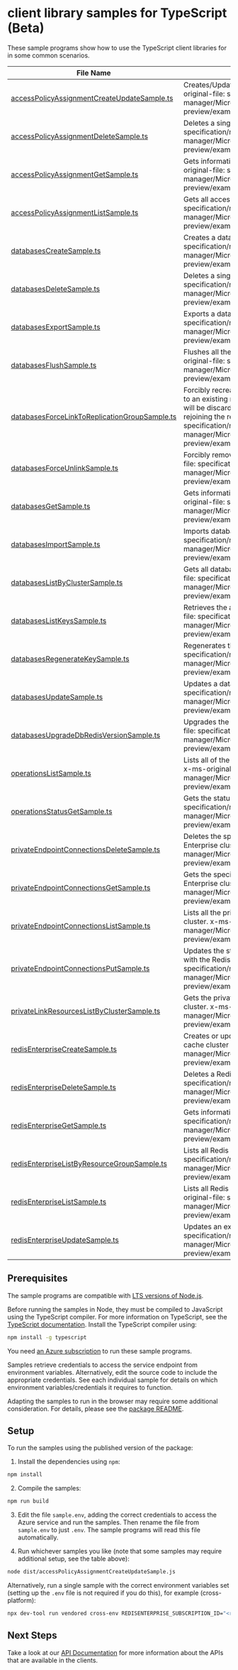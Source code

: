 # client library samples for TypeScript (Beta)

These sample programs show how to use the TypeScript client libraries for in some common scenarios.

| **File Name**                                                                               | **Description**                                                                                                                                                                                                                                                                                                                                                                                                                           |
| ------------------------------------------------------------------------------------------- | ----------------------------------------------------------------------------------------------------------------------------------------------------------------------------------------------------------------------------------------------------------------------------------------------------------------------------------------------------------------------------------------------------------------------------------------- |
| [accessPolicyAssignmentCreateUpdateSample.ts][accesspolicyassignmentcreateupdatesample]     | Creates/Updates a particular access policy assignment for a database x-ms-original-file: specification/redisenterprise/resource-manager/Microsoft.Cache/preview/2024-09-01-preview/examples/RedisEnterpriseAccessPolicyAssignmentCreateUpdate.json                                                                                                                                                                                        |
| [accessPolicyAssignmentDeleteSample.ts][accesspolicyassignmentdeletesample]                 | Deletes a single access policy assignment. x-ms-original-file: specification/redisenterprise/resource-manager/Microsoft.Cache/preview/2024-09-01-preview/examples/RedisEnterpriseAccessPolicyAssignmentDelete.json                                                                                                                                                                                                                        |
| [accessPolicyAssignmentGetSample.ts][accesspolicyassignmentgetsample]                       | Gets information about access policy assignment for database. x-ms-original-file: specification/redisenterprise/resource-manager/Microsoft.Cache/preview/2024-09-01-preview/examples/RedisEnterpriseAccessPolicyAssignmentGet.json                                                                                                                                                                                                        |
| [accessPolicyAssignmentListSample.ts][accesspolicyassignmentlistsample]                     | Gets all access policy assignments.. x-ms-original-file: specification/redisenterprise/resource-manager/Microsoft.Cache/preview/2024-09-01-preview/examples/RedisEnterpriseAccessPolicyAssignmentsList.json                                                                                                                                                                                                                               |
| [databasesCreateSample.ts][databasescreatesample]                                           | Creates a database x-ms-original-file: specification/redisenterprise/resource-manager/Microsoft.Cache/preview/2024-09-01-preview/examples/RedisEnterpriseDatabasesCreate.json                                                                                                                                                                                                                                                             |
| [databasesDeleteSample.ts][databasesdeletesample]                                           | Deletes a single database x-ms-original-file: specification/redisenterprise/resource-manager/Microsoft.Cache/preview/2024-09-01-preview/examples/RedisEnterpriseDatabasesDelete.json                                                                                                                                                                                                                                                      |
| [databasesExportSample.ts][databasesexportsample]                                           | Exports a database file from target database. x-ms-original-file: specification/redisenterprise/resource-manager/Microsoft.Cache/preview/2024-09-01-preview/examples/RedisEnterpriseDatabasesExport.json                                                                                                                                                                                                                                  |
| [databasesFlushSample.ts][databasesflushsample]                                             | Flushes all the keys in this database and also from its linked databases. x-ms-original-file: specification/redisenterprise/resource-manager/Microsoft.Cache/preview/2024-09-01-preview/examples/RedisEnterpriseDatabasesFlush.json                                                                                                                                                                                                       |
| [databasesForceLinkToReplicationGroupSample.ts][databasesforcelinktoreplicationgroupsample] | Forcibly recreates an existing database on the specified cluster, and rejoins it to an existing replication group. **IMPORTANT NOTE:** All data in this database will be discarded, and the database will temporarily be unavailable while rejoining the replication group. x-ms-original-file: specification/redisenterprise/resource-manager/Microsoft.Cache/preview/2024-09-01-preview/examples/RedisEnterpriseDatabasesForceLink.json |
| [databasesForceUnlinkSample.ts][databasesforceunlinksample]                                 | Forcibly removes the link to the specified database resource. x-ms-original-file: specification/redisenterprise/resource-manager/Microsoft.Cache/preview/2024-09-01-preview/examples/RedisEnterpriseDatabasesForceUnlink.json                                                                                                                                                                                                             |
| [databasesGetSample.ts][databasesgetsample]                                                 | Gets information about a database in a Redis Enterprise cluster. x-ms-original-file: specification/redisenterprise/resource-manager/Microsoft.Cache/preview/2024-09-01-preview/examples/RedisEnterpriseDatabasesGet.json                                                                                                                                                                                                                  |
| [databasesImportSample.ts][databasesimportsample]                                           | Imports database files to target database. x-ms-original-file: specification/redisenterprise/resource-manager/Microsoft.Cache/preview/2024-09-01-preview/examples/RedisEnterpriseDatabasesImport.json                                                                                                                                                                                                                                     |
| [databasesListByClusterSample.ts][databaseslistbyclustersample]                             | Gets all databases in the specified Redis Enterprise cluster. x-ms-original-file: specification/redisenterprise/resource-manager/Microsoft.Cache/preview/2024-09-01-preview/examples/RedisEnterpriseDatabasesListByCluster.json                                                                                                                                                                                                           |
| [databasesListKeysSample.ts][databaseslistkeyssample]                                       | Retrieves the access keys for the Redis Enterprise database. x-ms-original-file: specification/redisenterprise/resource-manager/Microsoft.Cache/preview/2024-09-01-preview/examples/RedisEnterpriseDatabasesListKeys.json                                                                                                                                                                                                                 |
| [databasesRegenerateKeySample.ts][databasesregeneratekeysample]                             | Regenerates the Redis Enterprise database's access keys. x-ms-original-file: specification/redisenterprise/resource-manager/Microsoft.Cache/preview/2024-09-01-preview/examples/RedisEnterpriseDatabasesRegenerateKey.json                                                                                                                                                                                                                |
| [databasesUpdateSample.ts][databasesupdatesample]                                           | Updates a database x-ms-original-file: specification/redisenterprise/resource-manager/Microsoft.Cache/preview/2024-09-01-preview/examples/RedisEnterpriseDatabasesUpdate.json                                                                                                                                                                                                                                                             |
| [databasesUpgradeDbRedisVersionSample.ts][databasesupgradedbredisversionsample]             | Upgrades the database Redis version to the latest available. x-ms-original-file: specification/redisenterprise/resource-manager/Microsoft.Cache/preview/2024-09-01-preview/examples/RedisEnterpriseDatabasesUpgradeDBRedisVersion.json                                                                                                                                                                                                    |
| [operationsListSample.ts][operationslistsample]                                             | Lists all of the available REST API operations of the Microsoft.Cache provider. x-ms-original-file: specification/redisenterprise/resource-manager/Microsoft.Cache/preview/2024-09-01-preview/examples/OperationsList.json                                                                                                                                                                                                                |
| [operationsStatusGetSample.ts][operationsstatusgetsample]                                   | Gets the status of operation. x-ms-original-file: specification/redisenterprise/resource-manager/Microsoft.Cache/preview/2024-09-01-preview/examples/OperationsStatusGet.json                                                                                                                                                                                                                                                             |
| [privateEndpointConnectionsDeleteSample.ts][privateendpointconnectionsdeletesample]         | Deletes the specified private endpoint connection associated with the Redis Enterprise cluster. x-ms-original-file: specification/redisenterprise/resource-manager/Microsoft.Cache/preview/2024-09-01-preview/examples/RedisEnterpriseDeletePrivateEndpointConnection.json                                                                                                                                                                |
| [privateEndpointConnectionsGetSample.ts][privateendpointconnectionsgetsample]               | Gets the specified private endpoint connection associated with the Redis Enterprise cluster. x-ms-original-file: specification/redisenterprise/resource-manager/Microsoft.Cache/preview/2024-09-01-preview/examples/RedisEnterpriseGetPrivateEndpointConnection.json                                                                                                                                                                      |
| [privateEndpointConnectionsListSample.ts][privateendpointconnectionslistsample]             | Lists all the private endpoint connections associated with the Redis Enterprise cluster. x-ms-original-file: specification/redisenterprise/resource-manager/Microsoft.Cache/preview/2024-09-01-preview/examples/RedisEnterpriseListPrivateEndpointConnections.json                                                                                                                                                                        |
| [privateEndpointConnectionsPutSample.ts][privateendpointconnectionsputsample]               | Updates the state of the specified private endpoint connection associated with the Redis Enterprise cluster. x-ms-original-file: specification/redisenterprise/resource-manager/Microsoft.Cache/preview/2024-09-01-preview/examples/RedisEnterprisePutPrivateEndpointConnection.json                                                                                                                                                      |
| [privateLinkResourcesListByClusterSample.ts][privatelinkresourceslistbyclustersample]       | Gets the private link resources that need to be created for a Redis Enterprise cluster. x-ms-original-file: specification/redisenterprise/resource-manager/Microsoft.Cache/preview/2024-09-01-preview/examples/RedisEnterpriseListPrivateLinkResources.json                                                                                                                                                                               |
| [redisEnterpriseCreateSample.ts][redisenterprisecreatesample]                               | Creates or updates an existing (overwrite/recreate, with potential downtime) cache cluster x-ms-original-file: specification/redisenterprise/resource-manager/Microsoft.Cache/preview/2024-09-01-preview/examples/RedisEnterpriseCreate.json                                                                                                                                                                                              |
| [redisEnterpriseDeleteSample.ts][redisenterprisedeletesample]                               | Deletes a Redis Enterprise cache cluster. x-ms-original-file: specification/redisenterprise/resource-manager/Microsoft.Cache/preview/2024-09-01-preview/examples/RedisEnterpriseDelete.json                                                                                                                                                                                                                                               |
| [redisEnterpriseGetSample.ts][redisenterprisegetsample]                                     | Gets information about a Redis Enterprise cluster x-ms-original-file: specification/redisenterprise/resource-manager/Microsoft.Cache/preview/2024-09-01-preview/examples/RedisEnterpriseGet.json                                                                                                                                                                                                                                          |
| [redisEnterpriseListByResourceGroupSample.ts][redisenterpriselistbyresourcegroupsample]     | Lists all Redis Enterprise clusters in a resource group. x-ms-original-file: specification/redisenterprise/resource-manager/Microsoft.Cache/preview/2024-09-01-preview/examples/RedisEnterpriseListByResourceGroup.json                                                                                                                                                                                                                   |
| [redisEnterpriseListSample.ts][redisenterpriselistsample]                                   | Lists all Redis Enterprise clusters in the specified subscription. x-ms-original-file: specification/redisenterprise/resource-manager/Microsoft.Cache/preview/2024-09-01-preview/examples/RedisEnterpriseList.json                                                                                                                                                                                                                        |
| [redisEnterpriseUpdateSample.ts][redisenterpriseupdatesample]                               | Updates an existing Redis Enterprise cluster x-ms-original-file: specification/redisenterprise/resource-manager/Microsoft.Cache/preview/2024-09-01-preview/examples/RedisEnterpriseUpdate.json                                                                                                                                                                                                                                            |

## Prerequisites

The sample programs are compatible with [LTS versions of Node.js](https://github.com/nodejs/release#release-schedule).

Before running the samples in Node, they must be compiled to JavaScript using the TypeScript compiler. For more information on TypeScript, see the [TypeScript documentation][typescript]. Install the TypeScript compiler using:

```bash
npm install -g typescript
```

You need [an Azure subscription][freesub] to run these sample programs.

Samples retrieve credentials to access the service endpoint from environment variables. Alternatively, edit the source code to include the appropriate credentials. See each individual sample for details on which environment variables/credentials it requires to function.

Adapting the samples to run in the browser may require some additional consideration. For details, please see the [package README][package].

## Setup

To run the samples using the published version of the package:

1. Install the dependencies using `npm`:

```bash
npm install
```

2. Compile the samples:

```bash
npm run build
```

3. Edit the file `sample.env`, adding the correct credentials to access the Azure service and run the samples. Then rename the file from `sample.env` to just `.env`. The sample programs will read this file automatically.

4. Run whichever samples you like (note that some samples may require additional setup, see the table above):

```bash
node dist/accessPolicyAssignmentCreateUpdateSample.js
```

Alternatively, run a single sample with the correct environment variables set (setting up the `.env` file is not required if you do this), for example (cross-platform):

```bash
npx dev-tool run vendored cross-env REDISENTERPRISE_SUBSCRIPTION_ID="<redisenterprise subscription id>" REDISENTERPRISE_RESOURCE_GROUP="<redisenterprise resource group>" node dist/accessPolicyAssignmentCreateUpdateSample.js
```

## Next Steps

Take a look at our [API Documentation][apiref] for more information about the APIs that are available in the clients.

[accesspolicyassignmentcreateupdatesample]: https://github.com/Azure/azure-sdk-for-js/blob/main/sdk/redisenterprise/arm-redisenterprisecache/samples/v3-beta/typescript/src/accessPolicyAssignmentCreateUpdateSample.ts
[accesspolicyassignmentdeletesample]: https://github.com/Azure/azure-sdk-for-js/blob/main/sdk/redisenterprise/arm-redisenterprisecache/samples/v3-beta/typescript/src/accessPolicyAssignmentDeleteSample.ts
[accesspolicyassignmentgetsample]: https://github.com/Azure/azure-sdk-for-js/blob/main/sdk/redisenterprise/arm-redisenterprisecache/samples/v3-beta/typescript/src/accessPolicyAssignmentGetSample.ts
[accesspolicyassignmentlistsample]: https://github.com/Azure/azure-sdk-for-js/blob/main/sdk/redisenterprise/arm-redisenterprisecache/samples/v3-beta/typescript/src/accessPolicyAssignmentListSample.ts
[databasescreatesample]: https://github.com/Azure/azure-sdk-for-js/blob/main/sdk/redisenterprise/arm-redisenterprisecache/samples/v3-beta/typescript/src/databasesCreateSample.ts
[databasesdeletesample]: https://github.com/Azure/azure-sdk-for-js/blob/main/sdk/redisenterprise/arm-redisenterprisecache/samples/v3-beta/typescript/src/databasesDeleteSample.ts
[databasesexportsample]: https://github.com/Azure/azure-sdk-for-js/blob/main/sdk/redisenterprise/arm-redisenterprisecache/samples/v3-beta/typescript/src/databasesExportSample.ts
[databasesflushsample]: https://github.com/Azure/azure-sdk-for-js/blob/main/sdk/redisenterprise/arm-redisenterprisecache/samples/v3-beta/typescript/src/databasesFlushSample.ts
[databasesforcelinktoreplicationgroupsample]: https://github.com/Azure/azure-sdk-for-js/blob/main/sdk/redisenterprise/arm-redisenterprisecache/samples/v3-beta/typescript/src/databasesForceLinkToReplicationGroupSample.ts
[databasesforceunlinksample]: https://github.com/Azure/azure-sdk-for-js/blob/main/sdk/redisenterprise/arm-redisenterprisecache/samples/v3-beta/typescript/src/databasesForceUnlinkSample.ts
[databasesgetsample]: https://github.com/Azure/azure-sdk-for-js/blob/main/sdk/redisenterprise/arm-redisenterprisecache/samples/v3-beta/typescript/src/databasesGetSample.ts
[databasesimportsample]: https://github.com/Azure/azure-sdk-for-js/blob/main/sdk/redisenterprise/arm-redisenterprisecache/samples/v3-beta/typescript/src/databasesImportSample.ts
[databaseslistbyclustersample]: https://github.com/Azure/azure-sdk-for-js/blob/main/sdk/redisenterprise/arm-redisenterprisecache/samples/v3-beta/typescript/src/databasesListByClusterSample.ts
[databaseslistkeyssample]: https://github.com/Azure/azure-sdk-for-js/blob/main/sdk/redisenterprise/arm-redisenterprisecache/samples/v3-beta/typescript/src/databasesListKeysSample.ts
[databasesregeneratekeysample]: https://github.com/Azure/azure-sdk-for-js/blob/main/sdk/redisenterprise/arm-redisenterprisecache/samples/v3-beta/typescript/src/databasesRegenerateKeySample.ts
[databasesupdatesample]: https://github.com/Azure/azure-sdk-for-js/blob/main/sdk/redisenterprise/arm-redisenterprisecache/samples/v3-beta/typescript/src/databasesUpdateSample.ts
[databasesupgradedbredisversionsample]: https://github.com/Azure/azure-sdk-for-js/blob/main/sdk/redisenterprise/arm-redisenterprisecache/samples/v3-beta/typescript/src/databasesUpgradeDbRedisVersionSample.ts
[operationslistsample]: https://github.com/Azure/azure-sdk-for-js/blob/main/sdk/redisenterprise/arm-redisenterprisecache/samples/v3-beta/typescript/src/operationsListSample.ts
[operationsstatusgetsample]: https://github.com/Azure/azure-sdk-for-js/blob/main/sdk/redisenterprise/arm-redisenterprisecache/samples/v3-beta/typescript/src/operationsStatusGetSample.ts
[privateendpointconnectionsdeletesample]: https://github.com/Azure/azure-sdk-for-js/blob/main/sdk/redisenterprise/arm-redisenterprisecache/samples/v3-beta/typescript/src/privateEndpointConnectionsDeleteSample.ts
[privateendpointconnectionsgetsample]: https://github.com/Azure/azure-sdk-for-js/blob/main/sdk/redisenterprise/arm-redisenterprisecache/samples/v3-beta/typescript/src/privateEndpointConnectionsGetSample.ts
[privateendpointconnectionslistsample]: https://github.com/Azure/azure-sdk-for-js/blob/main/sdk/redisenterprise/arm-redisenterprisecache/samples/v3-beta/typescript/src/privateEndpointConnectionsListSample.ts
[privateendpointconnectionsputsample]: https://github.com/Azure/azure-sdk-for-js/blob/main/sdk/redisenterprise/arm-redisenterprisecache/samples/v3-beta/typescript/src/privateEndpointConnectionsPutSample.ts
[privatelinkresourceslistbyclustersample]: https://github.com/Azure/azure-sdk-for-js/blob/main/sdk/redisenterprise/arm-redisenterprisecache/samples/v3-beta/typescript/src/privateLinkResourcesListByClusterSample.ts
[redisenterprisecreatesample]: https://github.com/Azure/azure-sdk-for-js/blob/main/sdk/redisenterprise/arm-redisenterprisecache/samples/v3-beta/typescript/src/redisEnterpriseCreateSample.ts
[redisenterprisedeletesample]: https://github.com/Azure/azure-sdk-for-js/blob/main/sdk/redisenterprise/arm-redisenterprisecache/samples/v3-beta/typescript/src/redisEnterpriseDeleteSample.ts
[redisenterprisegetsample]: https://github.com/Azure/azure-sdk-for-js/blob/main/sdk/redisenterprise/arm-redisenterprisecache/samples/v3-beta/typescript/src/redisEnterpriseGetSample.ts
[redisenterpriselistbyresourcegroupsample]: https://github.com/Azure/azure-sdk-for-js/blob/main/sdk/redisenterprise/arm-redisenterprisecache/samples/v3-beta/typescript/src/redisEnterpriseListByResourceGroupSample.ts
[redisenterpriselistsample]: https://github.com/Azure/azure-sdk-for-js/blob/main/sdk/redisenterprise/arm-redisenterprisecache/samples/v3-beta/typescript/src/redisEnterpriseListSample.ts
[redisenterpriseupdatesample]: https://github.com/Azure/azure-sdk-for-js/blob/main/sdk/redisenterprise/arm-redisenterprisecache/samples/v3-beta/typescript/src/redisEnterpriseUpdateSample.ts
[apiref]: https://docs.microsoft.com/javascript/api/@azure/arm-redisenterprisecache?view=azure-node-preview
[freesub]: https://azure.microsoft.com/free/
[package]: https://github.com/Azure/azure-sdk-for-js/tree/main/sdk/redisenterprise/arm-redisenterprisecache/README.md
[typescript]: https://www.typescriptlang.org/docs/home.html
